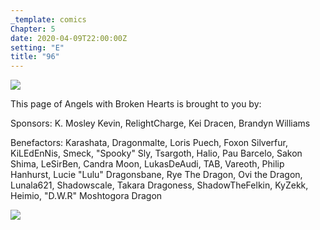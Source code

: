 ```yaml
---
_template: comics
Chapter: 5
date: 2020-04-09T22:00:00Z
setting: "E"
title: "96"
---
```


![](</uploads/D 10.png>)

This page of Angels with Broken Hearts is brought to you by:

Sponsors: K. Mosley Kevin, RelightCharge, Kei Dracen, Brandyn Williams

Benefactors: Karashata, Dragonmalte, Loris Puech, Foxon Silverfur, KiLEdEnNis, Smeck, "Spooky" Sly, Tsargoth, Halio, Pau Barcelo, Sakon Shima, LeSirBen, Candra Moon, LukasDeAudi, TAB, Vareoth, Philip Hanhurst, Lucie "Lulu" Dragonsbane, Rye The Dragon, Ovi the Dragon, Lunala621, Shadowscale, Takara Dragoness, ShadowTheFelkin, KyZekk, Heimio, "D.W.R" Moshtogora Dragon

[![](/uploads/patreon-banner-1.jpg)](http://patreon.com/mbsaunders)
